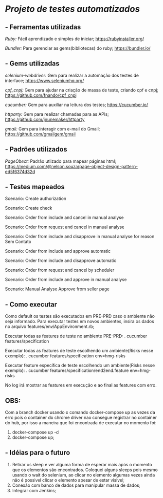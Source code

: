 ***<h1>Projeto de testes automatizados</h1>***

<h2>- Ferramentas utilizadas</h2>

*Ruby:* Fácil aprendizado e simples de iniciar;
https://rubyinstaller.org/

*Bundler:* Para gerenciar as gems(bibliotecas) do ruby;
https://bundler.io/


<h2>- Gems utilizadas</h2>

*selenium-webdriver:* Gem para realizar a automação dos testes de interface;
https://www.seleniumhq.org/

*cpf_cnpj:* Gem para ajudar na criação de massa de teste, criando cpf e cnpj;
https://github.com/fnando/cpf_cnpj

*cucumber:* Gem para auxiliar na leitura dos testes;
https://cucumber.io/

*httparty:* Gem para realizar chamadas para as APIs;
https://github.com/jnunemaker/httparty

*gmail:* Gem para interagir com e-mail do Gmail;
https://github.com/gmailgem/gmail

<h2>- Padrões utilizados</h2>

*PageObect:* Padrão utlizado para mapear páginas html; 
https://medium.com/@nelson.souza/page-object-design-pattern-ed5f6374d32d

<h2>- Testes mapeados</h2>

Scenario: Create authorization

Scenario: Create check

Scenario: Order from include and cancel in manual analyse

Scenario: Order from request and cancel in manual analyse

Scenario: Order from include and disapprove in manual analyse for reason Sem Contato

Scenario: Order from include and approve automatic

Scenario: Order from include and disapprove automatic

Scenario: Order from request and cancel by scheduler

Scenario: Order from include and approve in manual analyse

Scenario: Manual Analyse Approve from seller page


<h2>- Como executar</h2>

Como default os testes são executados em PRE-PRD caso o ambiente não seja informado. Para executar testes em novos ambientes, insira os dados no arquivo features/env/AppEnvironment.rb;

Executar todas as features de teste no ambiente PRE-PRD:
. cucumber features/specification

Executar todas as features de teste escolhendo um ambiente(Risks nesse exemplo):
. cucumber features/specification env=hmg-risks

Executar feature específica de teste escolhendo um ambiente(Risks nesse exemplo):
. cucumber features/specification/end2end.feature env=hmg-risks

No log irá mostrar as features em execução e ao final as features com erro.

<h2>OBS:</h2>

Com a branch docker usando o comando docker-compose up as vezes da erro pois o container do chrome driver nao consegue registrar no container do hub, por isso a maneira que foi encontrada de executar no momento foi:
1. docker-compose up -d
2. docker-compose up;


<h2>- Idéias para o futuro</h2>

1. Retirar os sleep e ver alguma forma de esperar mais após o momento que os elementos são encontrados. Coloquei alguns sleeps pois mesmo usando o wait do selenium, ao clicar no elemento algumas vezes ainda não é possivel clicar o elemento apesar de estar visivel;
2. Conexão com banco de dados para manipular massa de dados;
3. Integrar com Jenkins;
